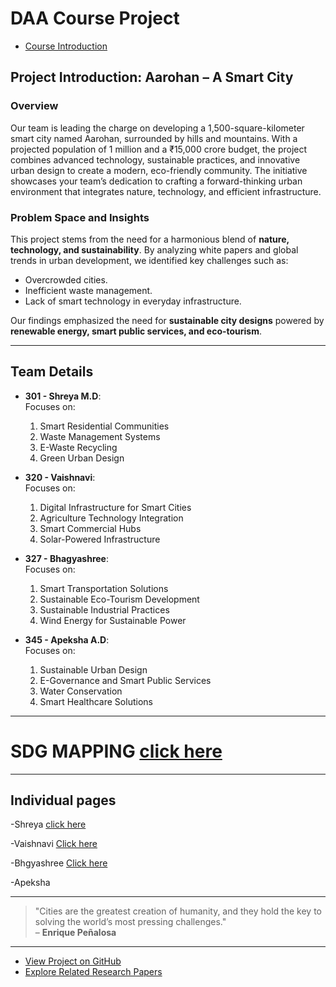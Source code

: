 # **DAA Course Project**
- [Course Introduction](./Course_Intro.md)
## **Project Introduction: Aarohan – A Smart City**

### **Overview**
Our team is leading the charge on developing a 1,500-square-kilometer smart city named Aarohan, surrounded by hills and mountains. With a projected population of 1 million and a ₹15,000 crore budget, the project combines advanced technology, sustainable practices, and innovative urban design to create a modern, eco-friendly community. The initiative showcases your team’s dedication to crafting a forward-thinking urban environment that integrates nature, technology, and efficient infrastructure.


### **Problem Space and Insights**
This project stems from the need for a harmonious blend of **nature, technology, and sustainability**. By analyzing white papers and global trends in urban development, we identified key challenges such as:
- Overcrowded cities.
- Inefficient waste management.
- Lack of smart technology in everyday infrastructure.

Our findings emphasized the need for **sustainable city designs** powered by **renewable energy, smart public services, and eco-tourism**.

---

## **Team Details**

- **301 - Shreya M.D**:  
  Focuses on:
  1. Smart Residential Communities  
  2. Waste Management Systems  
  3. E-Waste Recycling  
  4. Green Urban Design  

- **320 - Vaishnavi**:  
  Focuses on:
  1. Digital Infrastructure for Smart Cities  
  2. Agriculture Technology Integration  
  3. Smart Commercial Hubs  
  4. Solar-Powered Infrastructure  

- **327 - Bhagyashree**:  
  Focuses on:
  1. Smart Transportation Solutions  
  2. Sustainable Eco-Tourism Development  
  3. Sustainable Industrial Practices  
  4. Wind Energy for Sustainable Power  

- **345 - Apeksha A.D**:  
  Focuses on:
  1. Sustainable Urban Design  
  2. E-Governance and Smart Public Services  
  3. Water Conservation  
  4. Smart Healthcare Solutions  

---


# SDG MAPPING [click here](https://01fe23bcs144.github.io/SDG-mapping-for-Business-cases/)<be>

---

## **Individual pages**
-Shreya [click here](https://shreya-301.github.io/SMART-CITY-/)<br>


-Vaishnavi [Click here](https://vaishnavikshatri.github.io/DAA--PROJECT-/)<br>


-Bhgyashree [Click here](https://01fe23bcs144.github.io/DAA-project/)<br>



-Apeksha


---



> "Cities are the greatest creation of humanity, and they hold the key to solving the world’s most pressing challenges."  
> – **Enrique Peñalosa**

---


- [View Project on GitHub](https://github.com/your-repo-link)
- [Explore Related Research Papers](https://example.com/research-paper)

